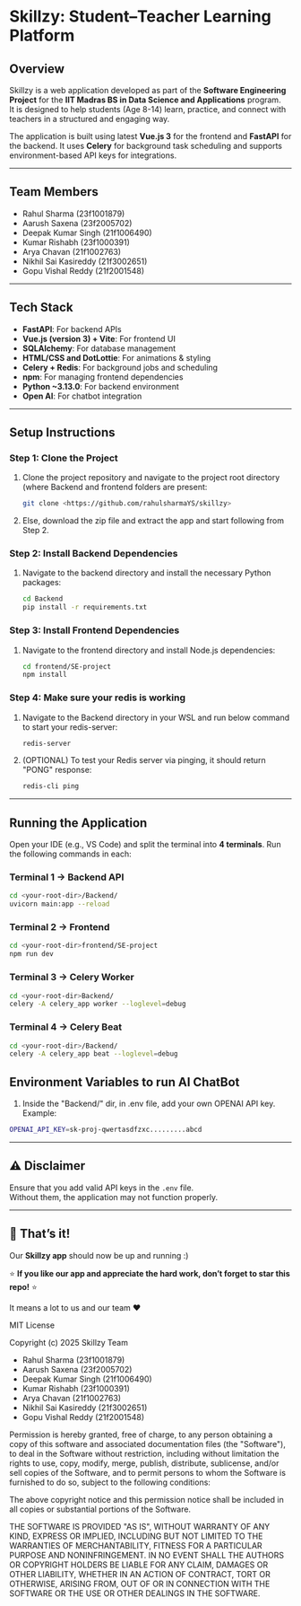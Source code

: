 # Skillzy: Student–Teacher Learning Platform

## Overview
Skillzy is a web application developed as part of the **Software Engineering Project** for the **IIT Madras BS in Data Science and Applications** program.  
It is designed to help students (Age 8-14) learn, practice, and connect with teachers in a structured and engaging way.  

The application is built using latest **Vue.js 3** for the frontend and **FastAPI** for the backend. It uses **Celery** for background task scheduling and supports environment-based API keys for integrations.

---

##  Team Members
- Rahul Sharma (23f1001879)  
- Aarush Saxena (23f2005702)  
- Deepak Kumar Singh (21f1006490)  
- Kumar Rishabh (23f1000391)  
- Arya Chavan (21f1002763)  
- Nikhil Sai Kasireddy (21f3002651)  
- Gopu Vishal Reddy (21f2001548)  

---

## Tech Stack
- **FastAPI**: For backend APIs  
- **Vue.js (version 3) + Vite**: For frontend UI  
- **SQLAlchemy**: For database management  
- **HTML/CSS and DotLottie**: For animations & styling  
- **Celery + Redis**: For background jobs and scheduling  
- **npm**: For managing frontend dependencies  
- **Python ~3.13.0**: For backend environment  
- **Open AI**: For chatbot integration
---

## Setup Instructions

### Step 1: Clone the Project
1. Clone the project repository and navigate to the project root directory (where Backend and frontend folders are present:
    ```bash
    git clone <https://github.com/rahulsharmaYS/skillzy>                  # will update once grades are out
    ```
2. Else, download the zip file and extract the app and start following from Step 2.

### Step 2: Install Backend Dependencies
1. Navigate to the backend directory and install the necessary Python packages:
    ```bash
    cd Backend
    pip install -r requirements.txt

    ```

### Step 3: Install Frontend Dependencies
1. Navigate to the frontend directory and install Node.js dependencies:
    ```bash
    cd frontend/SE-project
    npm install    
    ```

### Step 4: Make sure your redis is working
1. Navigate to the Backend directory in your WSL and run below command to start your redis-server:
    ```bash
    redis-server
    ```
2. (OPTIONAL) To test your Redis server via pinging, it should return "PONG" response:
    ```bash
    redis-cli ping
    ```
---

## Running the Application

Open your IDE (e.g., VS Code) and split the terminal into **4 terminals**. Run the following commands in each:

### Terminal 1 → Backend API
```bash
cd <your-root-dir>/Backend/
uvicorn main:app --reload
```

### Terminal 2 → Frontend
```bash
cd <your-root-dir>frontend/SE-project
npm run dev
```

### Terminal 3 → Celery Worker
```bash
cd <your-root-dir>Backend/
celery -A celery_app worker --loglevel=debug
```

### Terminal 4 → Celery Beat
```bash
cd <your-root-dir>/Backend/
celery -A celery_app beat --loglevel=debug
```

## Environment Variables to run AI ChatBot
1. Inside the "Backend/" dir, in .env file, add your own OPENAI API key. Example:
```bash
OPENAI_API_KEY=sk-proj-qwertasdfzxc.........abcd
```

---

## ⚠️ Disclaimer
Ensure that you add valid API keys in the `.env` file.  
Without them, the application may not function properly.

---

 ## 🎉 That’s it!  
 Our **Skillzy app** should now be up and running :)
 
 ⭐ **If you like our app and appreciate the hard work, don’t forget to star this repo!** ⭐  
 
 It means a lot to us and our team ❤️


MIT License

Copyright (c) 2025 Skillzy Team
- Rahul Sharma (23f1001879)
- Aarush Saxena (23f2005702)
- Deepak Kumar Singh (21f1006490)
- Kumar Rishabh (23f1000391)
- Arya Chavan (21f1002763)
- Nikhil Sai Kasireddy (21f3002651)
- Gopu Vishal Reddy (21f2001548)

Permission is hereby granted, free of charge, to any person obtaining a copy
of this software and associated documentation files (the "Software"), to deal
in the Software without restriction, including without limitation the rights
to use, copy, modify, merge, publish, distribute, sublicense, and/or sell
copies of the Software, and to permit persons to whom the Software is
furnished to do so, subject to the following conditions:

The above copyright notice and this permission notice shall be included in all
copies or substantial portions of the Software.

THE SOFTWARE IS PROVIDED "AS IS", WITHOUT WARRANTY OF ANY KIND, EXPRESS OR
IMPLIED, INCLUDING BUT NOT LIMITED TO THE WARRANTIES OF MERCHANTABILITY,
FITNESS FOR A PARTICULAR PURPOSE AND NONINFRINGEMENT. IN NO EVENT SHALL THE
AUTHORS OR COPYRIGHT HOLDERS BE LIABLE FOR ANY CLAIM, DAMAGES OR OTHER
LIABILITY, WHETHER IN AN ACTION OF CONTRACT, TORT OR OTHERWISE, ARISING FROM,
OUT OF OR IN CONNECTION WITH THE SOFTWARE OR THE USE OR OTHER DEALINGS IN THE
SOFTWARE.

